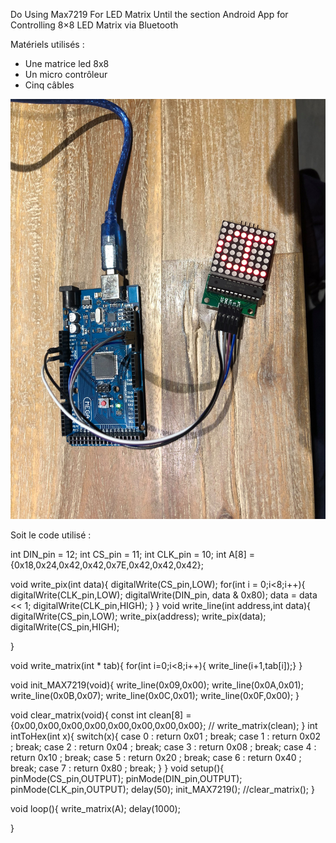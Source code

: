 Do Using Max7219 For LED Matrix Until the section Android App for Controlling 8×8 LED Matrix via Bluetooth

Matériels utilisés : 
- Une matrice led 8x8
- Un micro contrôleur
- Cinq câbles

<img src="./img/exercice1_3.jpg" alt="Photo exercice1_3"/>

Soit le code utilisé : 

int DIN_pin = 12;
int CS_pin = 11;
int CLK_pin = 10;
int A[8] = {0x18,0x24,0x42,0x42,0x7E,0x42,0x42,0x42};

void write_pix(int data){
  digitalWrite(CS_pin,LOW);
  for(int i = 0;i<8;i++){
      digitalWrite(CLK_pin,LOW);
      digitalWrite(DIN_pin, data & 0x80);
      data = data << 1;
      digitalWrite(CLK_pin,HIGH);
  }
}
void write_line(int address,int data){
    digitalWrite(CS_pin,LOW);
    write_pix(address);
    write_pix(data);
    digitalWrite(CS_pin,HIGH);

}

void write_matrix(int * tab){
  for(int i=0;i<8;i++){ write_line(i+1,tab[i]);}
}

void init_MAX7219(void){
  write_line(0x09,0x00);
  write_line(0x0A,0x01);
  write_line(0x0B,0x07);
  write_line(0x0C,0x01);
  write_line(0x0F,0x00);
}

void clear_matrix(void){
  const int clean[8] = {0x00,0x00,0x00,0x00,0x00,0x00,0x00,0x00};
 // write_matrix(clean);
}
int intToHex(int x){
  switch(x){
    case 0 : return 0x01 ; break;
    case 1 : return 0x02 ; break;
    case 2 : return 0x04 ; break;
    case 3 : return 0x08 ; break;
    case 4 : return 0x10 ; break;
    case 5 : return 0x20 ; break;
    case 6 : return 0x40 ; break;
    case 7 : return 0x80 ; break;
  }
}
void setup(){
  pinMode(CS_pin,OUTPUT);
  pinMode(DIN_pin,OUTPUT);
  pinMode(CLK_pin,OUTPUT);
  delay(50);
  init_MAX7219();
  //clear_matrix();
}

void loop(){
  write_matrix(A);
  delay(1000);
  
}
